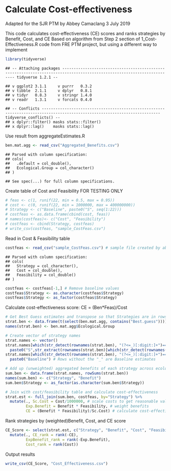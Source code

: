 Calculate Cost-effectiveness
================
Adapted for the SJR PTM by Abbey Camaclang
3 July 2019

This code calculates cost-effectiveness (CE) scores and ranks strategies by Benefit, Cost, and CE Based on algorithm from Step 2 section of 1\_Cost-Effectiveness.R code from FRE PTM project, but using a different way to implement

``` r
library(tidyverse)
```

    ## -- Attaching packages ----------------------------------------------------------------------------------------------------------------------- tidyverse 1.2.1 --

    ## v ggplot2 3.1.1     v purrr   0.3.2
    ## v tibble  2.1.1     v dplyr   0.8.1
    ## v tidyr   0.8.3     v stringr 1.4.0
    ## v readr   1.3.1     v forcats 0.4.0

    ## -- Conflicts -------------------------------------------------------------------------------------------------------------------------- tidyverse_conflicts() --
    ## x dplyr::filter() masks stats::filter()
    ## x dplyr::lag()    masks stats::lag()

Use result from aggregateEstimates.R

``` r
ben.mat.agg <- read_csv("Aggregated_Benefits.csv")
```

    ## Parsed with column specification:
    ## cols(
    ##   .default = col_double(),
    ##   Ecological.Group = col_character()
    ## )

    ## See spec(...) for full column specifications.

Create table of Cost and Feasibility FOR TESTING ONLY

``` r
# feas <- c(1, runif(22, min = 0.5, max = 0.95))
# cost <- c(0, runif(22, min = 1000000, max = 400000000))
# Strategy <- c("Baseline", paste0("S", seq(1:22)))
# costfeas <- as.data.frame(cbind(cost, feas))
# names(costfeas)<- c("Cost", "Feasibility")
# costfeas <- cbind(Strategy, costfeas)
# write_csv(costfeas, "sample_CostFeas.csv")
```

Read in Cost & Feasibility table

``` r
costfeas <- read_csv("sample_CostFeas.csv") # sample file created by above code
```

    ## Parsed with column specification:
    ## cols(
    ##   Strategy = col_character(),
    ##   Cost = col_double(),
    ##   Feasibility = col_double()
    ## )

``` r
costfeas <- costfeas[-1,] # Remove baseline values
costfeas$Strategy <- as.character(costfeas$Strategy)
costfeas$Strategy <- as_factor(costfeas$Strategy)
```

Calculate cost-effectiveness score: CE = (Ben\*Feas)/Cost

``` r
# Get Best Guess estimates and transpose so that Strategies are in rows and Groups are in columns
strat.ben <- data.frame(t(select(ben.mat.agg, contains("Best.guess"))))
names(strat.ben) <- ben.mat.agg$Ecological.Group

# Create vector of strategy names
strat.names <- vector()
strat.names[which(str_detect(rownames(strat.ben), "(?<=_)[:digit:]+")==1)] <- 
  paste0("S",str_extract(rownames(strat.ben)[which(str_detect(rownames(strat.ben), "(?<=_)[:digit:]+")==1)], "(?<=_)[:digit:]+"))
strat.names[which(str_detect(rownames(strat.ben), "(?<=_)[:digit:]+")==0)] <- 
  paste0("Baseline") # Rows without the "_" are Baseline estimates

# Add up (unweighted) aggregated benefits of each strategy across ecological groups
sum.ben <- data.frame(strat.names, rowSums(strat.ben))
names(sum.ben) <- c("Strategy", "Benefit")
sum.ben$Strategy <- as_factor(as.character(sum.ben$Strategy))

# Join with cost/feasibility table and calculate cost-effectiveness
strat.est <- full_join(sum.ben, costfeas, by="Strategy") %>%
  mutate(., Sc.Cost = Cost/1000000, # scale costs to get reasonable values
         Exp.Benefit = Benefit * Feasibility, # weight benefits
         CE = (Benefit * Feasibility)/Sc.Cost) # calculate cost-effectiveness scores
```

Rank strategies by (weighted)Benefit, Cost, and CE score

``` r
CE_Score <- select(strat.est, c("Strategy", "Benefit", "Cost", "Feasibility", "Exp.Benefit","CE")) %>%
  mutate(., CE_rank = rank(-CE), 
         ExpBenefit_rank = rank(-Exp.Benefit), 
         Cost_rank = rank(Cost))
```

Output results

``` r
write_csv(CE_Score, "Cost_Effectiveness.csv")
```
